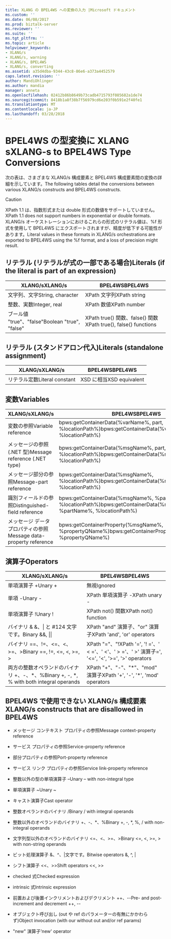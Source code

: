 ```yaml
---
title: XLANG の BPEL4WS への変換の入力 |Microsoft ドキュメント
ms.custom: ''
ms.date: 06/08/2017
ms.prod: biztalk-server
ms.reviewer: ''
ms.suite: ''
ms.tgt_pltfrm: ''
ms.topic: article
helpviewer_keywords:
- XLANG/s
- XLANG/s, warning
- XLANG/s, BPEL4WS
- XLANG/s, converting
ms.assetid: a35d4dba-9344-43c8-86e6-a373a4452579
caps.latest.revision: ''
author: MandiOhlinger
ms.author: mandia
manager: anneta
ms.openlocfilehash: 02412b86b8649b73cadb4715793f085682a1de74
ms.sourcegitcommit: 8418b1a8f38b7f56979cd6e203f0b591e2f40fe1
ms.translationtype: MT
ms.contentlocale: ja-JP
ms.lasthandoff: 03/28/2018
---
```

# <a name="xlang-s-to-bpel4ws-type-conversions"></a><span data-ttu-id="4e071-102">BPEL4WS の型変換に XLANG s</span><span class="sxs-lookup"><span data-stu-id="4e071-102">XLANG-s to BPEL4WS Type Conversions</span></span>
<span data-ttu-id="4e071-103">次の表は、さまざまな XLANG/s 構成要素と BPEL4WS 構成要素間の変換の詳細を示しています。</span><span class="sxs-lookup"><span data-stu-id="4e071-103">The following tables detail the conversions between various XLANG/s constructs and BPEL4WS constructs.</span></span>  
  
> [!CAUTION]
>  <span data-ttu-id="4e071-104">XPath 1.1 は、指数形式または double 形式の数値をサポートしていません。</span><span class="sxs-lookup"><span data-stu-id="4e071-104">XPath 1.1 does not support numbers in exponential or double formats.</span></span> <span data-ttu-id="4e071-105">XLANG/s オーケストレーションにおけるこれらの形式のリテラル値は、%f 形式を使用して BPEL4WS にエクスポートされますが、精度が低下する可能性があります。</span><span class="sxs-lookup"><span data-stu-id="4e071-105">Literal values in these formats in XLANG/s orchestrations are exported to BPEL4WS using the %f format, and a loss of precision might result.</span></span>  
  
## <a name="literals-if-the-literal-is-part-of-an-expression"></a><span data-ttu-id="4e071-106">リテラル (リテラルが式の一部である場合)</span><span class="sxs-lookup"><span data-stu-id="4e071-106">Literals (if the literal is part of an expression)</span></span>  
  
|<span data-ttu-id="4e071-107">XLANG/s</span><span class="sxs-lookup"><span data-stu-id="4e071-107">XLANG/s</span></span>|<span data-ttu-id="4e071-108">BPEL4WS</span><span class="sxs-lookup"><span data-stu-id="4e071-108">BPEL4WS</span></span>|  
|--------------|-------------|  
|<span data-ttu-id="4e071-109">文字列、文字</span><span class="sxs-lookup"><span data-stu-id="4e071-109">String, character</span></span>|<span data-ttu-id="4e071-110">XPath 文字列</span><span class="sxs-lookup"><span data-stu-id="4e071-110">XPath string</span></span>|  
|<span data-ttu-id="4e071-111">整数、実数</span><span class="sxs-lookup"><span data-stu-id="4e071-111">Integer, real</span></span>|<span data-ttu-id="4e071-112">XPath 数値</span><span class="sxs-lookup"><span data-stu-id="4e071-112">XPath number</span></span>|  
|<span data-ttu-id="4e071-113">ブール値 "true"、"false"</span><span class="sxs-lookup"><span data-stu-id="4e071-113">Boolean "true", "false"</span></span>|<span data-ttu-id="4e071-114">XPath true() 関数、false() 関数</span><span class="sxs-lookup"><span data-stu-id="4e071-114">XPath true(), false() functions</span></span>|  
  
## <a name="literals-standalone-assignment"></a><span data-ttu-id="4e071-115">リテラル (スタンドアロン代入)</span><span class="sxs-lookup"><span data-stu-id="4e071-115">Literals (standalone assignment)</span></span>  
  
|<span data-ttu-id="4e071-116">XLANG/s</span><span class="sxs-lookup"><span data-stu-id="4e071-116">XLANG/s</span></span>|<span data-ttu-id="4e071-117">BPEL4WS</span><span class="sxs-lookup"><span data-stu-id="4e071-117">BPEL4WS</span></span>|  
|--------------|-------------|  
|<span data-ttu-id="4e071-118">リテラル定数</span><span class="sxs-lookup"><span data-stu-id="4e071-118">Literal constant</span></span>|<span data-ttu-id="4e071-119">XSD に相当</span><span class="sxs-lookup"><span data-stu-id="4e071-119">XSD equivalent</span></span>|  
  
## <a name="variables"></a><span data-ttu-id="4e071-120">変数</span><span class="sxs-lookup"><span data-stu-id="4e071-120">Variables</span></span>  
  
|<span data-ttu-id="4e071-121">XLANG/s</span><span class="sxs-lookup"><span data-stu-id="4e071-121">XLANG/s</span></span>|<span data-ttu-id="4e071-122">BPEL4WS</span><span class="sxs-lookup"><span data-stu-id="4e071-122">BPEL4WS</span></span>|  
|--------------|-------------|  
|<span data-ttu-id="4e071-123">変数の参照</span><span class="sxs-lookup"><span data-stu-id="4e071-123">Variable reference</span></span>|<span data-ttu-id="4e071-124">bpws:getContainerData(%varName%,  part, %locationPath%)</span><span class="sxs-lookup"><span data-stu-id="4e071-124">bpws:getContainerData(%varName%,  part, %locationPath%)</span></span>|  
|<span data-ttu-id="4e071-125">メッセージの参照 (.NET 型)</span><span class="sxs-lookup"><span data-stu-id="4e071-125">Message reference (.NET type)</span></span>|<span data-ttu-id="4e071-126">bpws:getContainerData(%msgName%, part, %locationPath%)</span><span class="sxs-lookup"><span data-stu-id="4e071-126">bpws:getContainerData(%msgName%, part, %locationPath%)</span></span>|  
|<span data-ttu-id="4e071-127">メッセージ部分の参照</span><span class="sxs-lookup"><span data-stu-id="4e071-127">Message-part reference</span></span>|<span data-ttu-id="4e071-128">bpws:getContainerData(%msgName%, %locationPath%)</span><span class="sxs-lookup"><span data-stu-id="4e071-128">bpws:getContainerData(%msgName%, %locationPath%)</span></span>|  
|<span data-ttu-id="4e071-129">識別フィールドの参照</span><span class="sxs-lookup"><span data-stu-id="4e071-129">Distinguished-field reference</span></span>|<span data-ttu-id="4e071-130">bpws:getContainerData(%msgName%, %partName%, %locationPath%)</span><span class="sxs-lookup"><span data-stu-id="4e071-130">bpws:getContainerData(%msgName%, %partName%, %locationPath%)</span></span>|  
|<span data-ttu-id="4e071-131">メッセージ データ プロパティの参照</span><span class="sxs-lookup"><span data-stu-id="4e071-131">Message data-property reference</span></span>|<span data-ttu-id="4e071-132">bpws:getContainerProperty(%msgName%, %propertyQName%)</span><span class="sxs-lookup"><span data-stu-id="4e071-132">bpws:getContainerProperty(%msgName%, %propertyQName%)</span></span>|  
  
## <a name="operators"></a><span data-ttu-id="4e071-133">演算子</span><span class="sxs-lookup"><span data-stu-id="4e071-133">Operators</span></span>  
  
|<span data-ttu-id="4e071-134">XLANG/s</span><span class="sxs-lookup"><span data-stu-id="4e071-134">XLANG/s</span></span>|<span data-ttu-id="4e071-135">BPEL4WS</span><span class="sxs-lookup"><span data-stu-id="4e071-135">BPEL4WS</span></span>|  
|--------------|-------------|  
|<span data-ttu-id="4e071-136">単項演算子 +</span><span class="sxs-lookup"><span data-stu-id="4e071-136">Unary +</span></span>|<span data-ttu-id="4e071-137">無視</span><span class="sxs-lookup"><span data-stu-id="4e071-137">Ignored</span></span>|  
|<span data-ttu-id="4e071-138">単項 -</span><span class="sxs-lookup"><span data-stu-id="4e071-138">Unary -</span></span>|<span data-ttu-id="4e071-139">XPath 単項演算子 -</span><span class="sxs-lookup"><span data-stu-id="4e071-139">XPath unary -</span></span>|  
|<span data-ttu-id="4e071-140">単項演算子 !</span><span class="sxs-lookup"><span data-stu-id="4e071-140">Unary !</span></span>|<span data-ttu-id="4e071-141">XPath not() 関数</span><span class="sxs-lookup"><span data-stu-id="4e071-141">XPath not() function</span></span>|  
|<span data-ttu-id="4e071-142">バイナリ & &、&#124; と #124 文字です。</span><span class="sxs-lookup"><span data-stu-id="4e071-142">Binary &&, &#124;&#124;</span></span>|<span data-ttu-id="4e071-143">XPath "and" 演算子、"or" 演算子</span><span class="sxs-lookup"><span data-stu-id="4e071-143">XPath 'and', 'or' operators</span></span>|  
|<span data-ttu-id="4e071-144">バイナリ ==、!=、<=、<、>=、></span><span class="sxs-lookup"><span data-stu-id="4e071-144">Binary ==, !=, <=, <, >=, ></span></span>|<span data-ttu-id="4e071-145">XPath "="、"!</span><span class="sxs-lookup"><span data-stu-id="4e071-145">XPath '=', '!</span></span> <span data-ttu-id="4e071-146">='、' < ='、' <'、' > ='、' >' 演算子</span><span class="sxs-lookup"><span data-stu-id="4e071-146">=', '<=', '<', '>=', '>' operators</span></span>|  
|<span data-ttu-id="4e071-147">両方の整数オペランドのバイナリ +、-、\*、%</span><span class="sxs-lookup"><span data-stu-id="4e071-147">Binary +, -, \*, % with both integral operands</span></span>|<span data-ttu-id="4e071-148">XPath "+"、"-"、"\*"、"mod" 演算子</span><span class="sxs-lookup"><span data-stu-id="4e071-148">XPath '+', '-', '\*', 'mod' operators</span></span>|  
  
## <a name="xlangs-constructs-that-are-disallowed-in-bpel4ws"></a><span data-ttu-id="4e071-149">BPEL4WS で使用できない XLANG/s 構成要素</span><span class="sxs-lookup"><span data-stu-id="4e071-149">XLANG/s constructs that are disallowed in BPEL4WS</span></span>  
  
-   <span data-ttu-id="4e071-150">メッセージ コンテキスト プロパティの参照</span><span class="sxs-lookup"><span data-stu-id="4e071-150">Message context-property reference</span></span>  
  
-   <span data-ttu-id="4e071-151">サービス プロパティの参照</span><span class="sxs-lookup"><span data-stu-id="4e071-151">Service-property reference</span></span>  
  
-   <span data-ttu-id="4e071-152">部分プロパティの参照</span><span class="sxs-lookup"><span data-stu-id="4e071-152">Port-property reference</span></span>  
  
-   <span data-ttu-id="4e071-153">サービス リンク プロパティの参照</span><span class="sxs-lookup"><span data-stu-id="4e071-153">Service link-property reference</span></span>  
  
-   <span data-ttu-id="4e071-154">整数以外の型の単項演算子 –</span><span class="sxs-lookup"><span data-stu-id="4e071-154">Unary – with non-integral type</span></span>  
  
-   <span data-ttu-id="4e071-155">単項演算子 ~</span><span class="sxs-lookup"><span data-stu-id="4e071-155">Unary ~</span></span>  
  
-   <span data-ttu-id="4e071-156">キャスト演算子</span><span class="sxs-lookup"><span data-stu-id="4e071-156">Cast operator</span></span>  
  
-   <span data-ttu-id="4e071-157">整数オペランドのバイナリ /</span><span class="sxs-lookup"><span data-stu-id="4e071-157">Binary / with integral operands</span></span>  
  
-   <span data-ttu-id="4e071-158">整数以外のオペランドのバイナリ +、-、\*、%</span><span class="sxs-lookup"><span data-stu-id="4e071-158">Binary +, -, \*, %, / with non-integral operands</span></span>  
  
-   <span data-ttu-id="4e071-159">文字列型以外のオペランドのバイナリ <=、<、>=、></span><span class="sxs-lookup"><span data-stu-id="4e071-159">Binary <=, <, >=, > with non-string operands</span></span>  
  
-   <span data-ttu-id="4e071-160">ビット処理演算子 &、^、&#124;文字です。</span><span class="sxs-lookup"><span data-stu-id="4e071-160">Bitwise operators &, ^, &#124;</span></span>  
  
-   <span data-ttu-id="4e071-161">シフト演算子 <<、>></span><span class="sxs-lookup"><span data-stu-id="4e071-161">Shift operators <<, >></span></span>  
  
-   <span data-ttu-id="4e071-162">checked 式</span><span class="sxs-lookup"><span data-stu-id="4e071-162">Checked expression</span></span>  
  
-   <span data-ttu-id="4e071-163">intrinsic 式</span><span class="sxs-lookup"><span data-stu-id="4e071-163">Intrinsic expression</span></span>  
  
-   <span data-ttu-id="4e071-164">前置および後置インクリメントおよびデクリメント ++、--</span><span class="sxs-lookup"><span data-stu-id="4e071-164">Pre- and post- increment and decrement ++, --</span></span>  
  
-   <span data-ttu-id="4e071-165">オブジェクト呼び出し (out や ref のパラメーターの有無にかかわらず)</span><span class="sxs-lookup"><span data-stu-id="4e071-165">Object invocation (with our without out and/or ref params)</span></span>  
  
-   <span data-ttu-id="4e071-166">"new" 演算子</span><span class="sxs-lookup"><span data-stu-id="4e071-166">'new' operator</span></span>